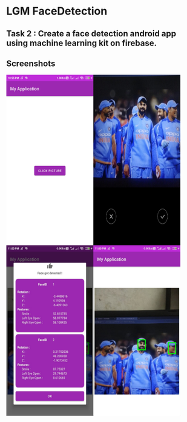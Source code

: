 # LGM FaceDetection

## Task 2 : Create a face detection android app using machine learning kit on firebase.

## Screenshots
<img src="https://github.com/AbhishekKandalkar123/FaceDetection/blob/master/Screenshots/WhatsApp%20Image%202022-03-28%20at%2011.02.16%20PM%20(1).jpeg" height=450 width=230 align="left">
<img src="https://github.com/AbhishekKandalkar123/FaceDetection/blob/master/Screenshots/WhatsApp%20Image%202022-03-28%20at%2011.02.15%20PM%20(2).jpeg" height=450 width=230 align="left">
<img src="https://github.com/AbhishekKandalkar123/FaceDetection/blob/master/Screenshots/WhatsApp%20Image%202022-03-28%20at%2011.02.15%20PM%20(1).jpeg" height=450 width=230 align="left">
<img src="https://github.com/AbhishekKandalkar123/FaceDetection/blob/master/Screenshots/WhatsApp%20Image%202022-03-28%20at%2011.02.15%20PM.jpeg" height=450 
width=230 align="left">
